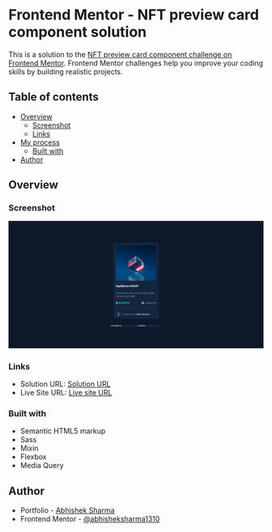 # Frontend Mentor - NFT preview card component solution

This is a solution to the [NFT preview card component challenge on Frontend Mentor](https://www.frontendmentor.io/challenges/nft-preview-card-component-SbdUL_w0U). Frontend Mentor challenges help you improve your coding skills by building realistic projects. 


## Table of contents

- [Overview](#overview)
  - [Screenshot](#screenshot)
  - [Links](#links)
- [My process](#my-process)
  - [Built with](#built-with)
- [Author](#author)

## Overview

### Screenshot

![](./screenshot.jpeg)

### Links

- Solution URL: [Solution URL](https://github.com/abhisheksharma1310/frontend-challenges/tree/main/nft-preview-card-component)
- Live Site URL: [Live site URL](https://abhisheksharma1310.github.io/frontend-challenges/nft-preview-card-component/index.html)

### Built with

- Semantic HTML5 markup
- Sass
- Mixin
- Flexbox
- Media Query

## Author

- Portfolio - [Abhishek Sharma](https://abhisheksharma1310.github.io)
- Frontend Mentor - [@abhisheksharma1310](https://www.frontendmentor.io/profile/abhisheksharma1310)
